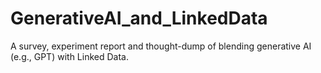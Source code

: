 # GenerativeAI_and_LinkedData
A survey, experiment report and thought-dump of blending generative AI (e.g., GPT) with Linked Data.
